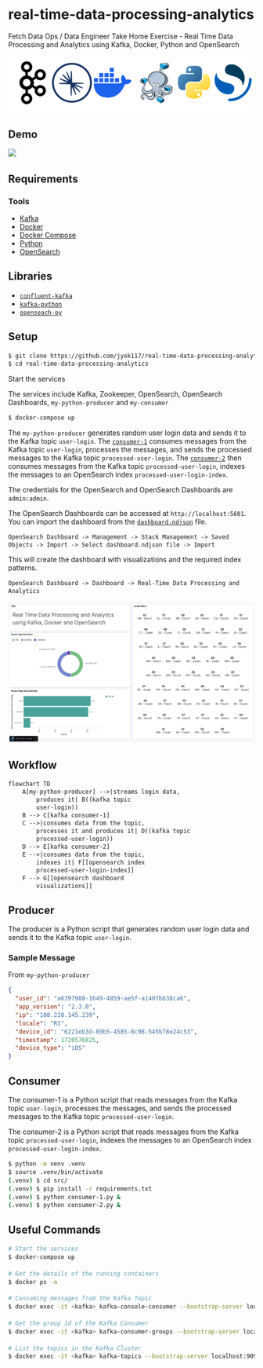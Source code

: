 # real-time-data-processing-analytics

Fetch Data Ops / Data Engineer Take Home Exercise - Real Time Data Processing and Analytics using Kafka, Docker, Python and OpenSearch

![](./assets/tools.png)

## Demo

![](https://github.com/jyok117/real-time-data-processing-analytics/blob/main/assets/analytics-demo.gif)

## Requirements

### Tools

- [Kafka](https://www.confluent.io/)
- [Docker](https://www.docker.com/)
- [Docker Compose](https://docs.docker.com/compose/)
- [Python](https://www.python.org/)
- [OpenSearch](https://opensearch.org/)

## Libraries

- [`confluent-kafka`](https://pypi.org/project/confluent-kafka/)
- [`kafka-python`](https://pypi.org/project/kafka-python/)
- [`openseach-py`](https://pypi.org/project/opensearch-py/)

## Setup

```bash
$ git clone https://github.com/jyok117/real-time-data-processing-analytics
$ cd real-time-data-processing-analytics
```

Start the services

The services include Kafka, Zookeeper, OpenSearch, OpenSearch Dashboards, `my-python-producer` and `my-consumer`

```bash
$ docker-compose up
```

The `my-python-producer` generates random user login data and sends it to the Kafka topic `user-login`. The [`consumer-1`](./src/consumer-1.py) consumes messages from the Kafka topic `user-login`, processes the messages, and sends the processed messages to the Kafka topic `processed-user-login`. The [`consumer-2`](./src/consumer-2.py) then consumes messages from the Kafka topic `processed-user-login`, indexes the messages to an OpenSearch index `processed-user-login-index`.

The credentials for the OpenSearch and OpenSearch Dashboards are `admin:admin`.

The OpenSearch Dashboards can be accessed at `http://localhost:5601`. You can import the dashboard from the [`dashboard.ndjson`](./assets/dashboard.ndjson) file.

```
OpenSearch Dashboard -> Management -> Stack Management -> Saved Objects -> Import -> Select dashboard.ndjson file -> Import
```

This will create the dashboard with visualizations and the required index patterns.

```
OpenSearch Dashboard -> Dashboard -> Real-Time Data Processing and Analytics
```

![](./assets/dashboard.png)

## Workflow

```mermaid
flowchart TD
    A[my-python-producer] -->|streams login data,
        produces it| B((kafka topic
        user-login))
    B --> C[kafka consumer-1]
    C -->|consumes data from the topic,
        processes it and produces it| D((kafka topic
        processed-user-login))
    D --> E[kafka consumer-2]
    E -->|consumes data from the topic,
        indexes it| F[[opensearch index
        processed-user-login-index]]
    F --> G[[opensearch dashboard
        visualizations]]
```

## Producer

The producer is a Python script that generates random user login data and sends it to the Kafka topic `user-login`.

### Sample Message

From `my-python-producer`

```json
{
  "user_id": "a6397988-1649-4859-ae5f-a1407b638ca6",
  "app_version": "2.3.0",
  "ip": "108.228.145.239",
  "locale": "RI",
  "device_id": "6221eb3d-89b5-4585-8c98-545b78e24c53",
  "timestamp": 1720576825,
  "device_type": "iOS"
}
```

## Consumer

The consumer-1 is a Python script that reads messages from the Kafka topic `user-login`, processes the messages, and sends the processed messages to the Kafka topic `processed-user-login`.

The consumer-2 is a Python script that reads messages from the Kafka topic `processed-user-login`, indexes the messages to an OpenSearch index `processed-user-login-index`.

```bash
$ python -m venv .venv
$ source .venv/bin/activate
(.venv) $ cd src/
(.venv) $ pip install -r requirements.txt
(.venv) $ python consumer-1.py &
(.venv) $ python consumer-2.py &
```

## Useful Commands

```bash
# Start the services
$ docker-compose up

# Get the details of the running containers
$ docker ps -a

# Consuming messages from the Kafka Topic
$ docker exec -it <kafka> kafka-console-consumer --bootstrap-server localhost:9092 --topic user-login --group my-app

# Get the group id of the Kafka Consumer
$ docker exec -it <kafka> kafka-consumer-groups --bootstrap-server localhost:9092 --list

# List the topics in the Kafka Cluster
$ docker exec -it <kafka> kafka-topics --bootstrap-server localhost:9092 --list
```
